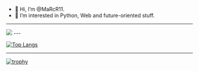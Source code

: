 - 👋 Hi, I’m @MaRcR11.
- 👀 I’m interested in Python, Web and future-oriented stuff.
---
<img align="" src="https://github-readme-stats.vercel.app/api/top-langs/?username=MaRcR11&langs_count=10&layout=compact&theme=transparent&border_radius=0" />
---

[![Top Langs](https://github-readme-stats.vercel.app/api/top-langs/?username=MaRcR11&layout=compact&theme=transparent&border_radius=0)](https://github.com/anuraghazra/github-readme-stats)

---
[![trophy](https://github-profile-trophy.vercel.app/?username=MaRcR11&no-bg=true&theme=onedark)](https://github.com/ryo-ma/github-profile-trophy)




<!---
MaRcR11/MaRcR11 is a ✨ special ✨ repository because its `README.md` (this file) appears on your GitHub profile.
You can click the Preview link to take a look at your changes.
--->

